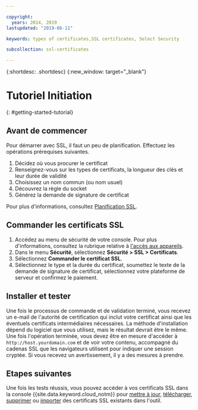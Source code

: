 ```yaml
---

copyright:
  years: 2014, 2019
lastupdated: "2019-06-11"

keywords: types of certificates,SSL certificates, Select Security

subcollection: ssl-certificates

---
```


{:shortdesc: .shortdesc}
{:new_window: target="_blank"}

# Tutoriel Initiation
{: #getting-started-tutorial}

## Avant de commencer

Pour démarrer avec SSL, il faut un peu de planification. Effectuez les opérations prérequises suivantes.

1. Décidez où vous procurer le certificat
2. Renseignez-vous sur les types de certificats, la longueur des clés et leur
durée de validité
3. Choisissez un nom commun (ou nom usuel)
4. Découvrez la règle du socket
5. Générez la demande de signature de certificat

Pour plus d'informations, consultez [Planification SSL](/docs/infrastructure/ssl-certificates?topic=ssl-certificates-planning-for-ssl#planning-for-ssl).

## Commander les certificats SSL

1. Accédez au menu de sécurité de votre console. Pour plus d'informations, consultez la rubrique relative à [l'accès aux appareils](/docs/infrastructure/ssl-certificates?topic=virtual-servers-navigating-devices). 
2. Dans le menu **Sécurité**, sélectionnez **Sécurité > SSL > Certificats**.
3. Sélectionnez **Commander le certificat SSL**. 
3. Sélectionnez le type et la durée du certificat, soumettez le texte de la demande de signature de certificat, sélectionnez votre plateforme de serveur et confirmez le paiement. 

## Installer et tester
Une fois le processus de commande et de validation terminé, vous recevez un e-mail de l'autorité de certification qui inclut votre certificat ainsi que les éventuels certificats intermédiaires nécessaires. La méthode d'installation dépend du logiciel que vous utilisez, mais le résultat devrait être le même. Une fois l'opération terminée, vous devez être en mesure d'accéder à `http://host.yourdomain.com` et de voir votre contenu, accompagné du cadenas SSL que les navigateurs utilisent pour indiquer une session cryptée. Si vous recevez un avertissement, il y a des mesures à prendre.

## Etapes suivantes

Une fois les tests réussis, vous pouvez accéder à vos certificats SSL dans la console {{site.data.keyword.cloud_notm}} pour [mettre à jour](/docs/infrastructure/ssl-certificates?topic=ssl-certificates-viewing-and-updating-ssl-certificates#viewing-and-updating-ssl-certificates), [télécharger](/docs/infrastructure/ssl-certificates?topic=ssl-certificates-downloading-ssl-certificate-details#downloading-ssl-certificate-details), [supprimer](/docs/infrastructure/ssl-certificates?topic=ssl-certificates-deleting-ssl-certificates#deleting-ssl-certificates) ou [importer](/docs/infrastructure/ssl-certificates?topic=ssl-certificates-importing-ssl-certificates#importing-ssl-certificates) des certificats SSL existants dans l'outil. 
